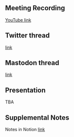 ## Meeting Recording

[YouTube link](https://youtu.be/982NIVDRvHA)

## Twitter thread

[link](https://twitter.com/Orthogonal_Lab/status/1667610318631993344)

## Mastodon thread

[link](https://neuromatch.social/@OREL/110521501904152657)

## Presentation

TBA

## Supplemental Notes

Notes in Notion [link](https://www.notion.so/jopro-org/96050a70ae4c4415ae5e4631327e81f5?v=17f968b7910f4252a38b41213bb99bbf&p=2eaf34c59a734b17a697a48bd6b54a86)
